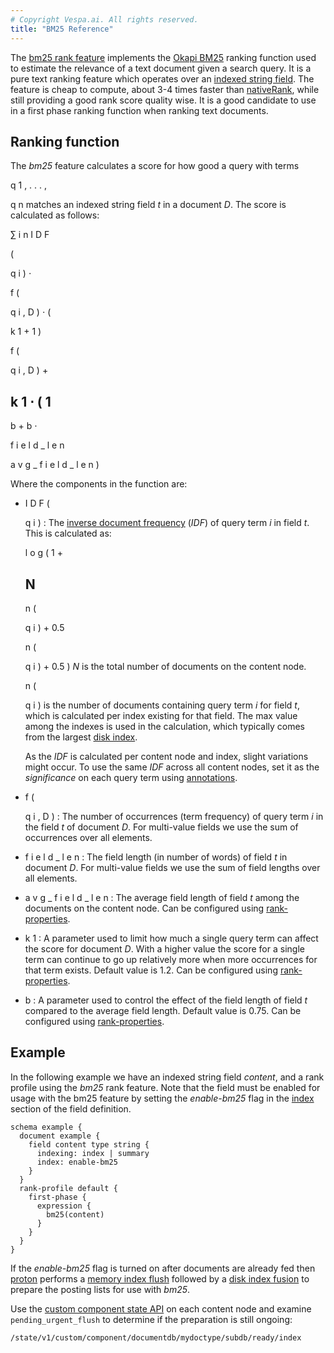```yaml
---
# Copyright Vespa.ai. All rights reserved.
title: "BM25 Reference"
---
```


The
[bm25 rank feature](rank-features.html#bm25)
implements the
[Okapi BM25](https://en.wikipedia.org/wiki/Okapi_BM25)
ranking function used to estimate the relevance of a text document given a search query.
It is a pure text ranking feature which operates over an
[indexed string field](schema-reference.html#indexing-index).
The feature is cheap to compute, about 3-4 times faster than
[nativeRank](nativerank.html),
while still providing a good rank score quality wise.
It is a good candidate to use in a first phase ranking function when ranking text documents.

## Ranking function

The *bm25* feature calculates a score for how good a query with terms

q
1
,
.
.
.
,

q
n
matches an indexed string field *t* in a document *D*.
The score is calculated as follows:

∑
i
n
I
D
F

(

q
i
)
⋅

f
(

q
i
,
D
)
⋅
(

k
1
+
1
)

f
(

q
i
,
D
)
+

k
1
⋅
(
1
-
b
+
b
⋅

f
i
e
l
d
_
l
e
n

a
v
g
_
f
i
e
l
d
_
l
e
n
)

Where the components in the function are:
* I
  D
  F
  (

  q
  i
  )
  : The
  [inverse document frequency](https://en.wikipedia.org/wiki/Tf%E2%80%93idf#Inverse_document_frequency)
  (*IDF*) of query term *i* in field *t*. This is calculated as:

  l
  o
  g
  (
  1
  +

  N
  -
  n
  (

  q
  i
  )
  +
  0.5

  n
  (

  q
  i
  )
  +
  0.5
  )
  *N* is the total number of documents on the content node.

  n
  (

  q
  i
  )
  is the number of documents containing query term *i* for field *t*,
  which is calculated per index existing for that field.
  The max value among the indexes is used in the calculation,
  which typically comes from the largest [disk index](../proton.html#index).

  As the *IDF* is calculated per content node and index, slight variations might occur.
  To use the same *IDF* across all content nodes, set it as the *significance*
  on each query term using [annotations](query-language-reference.html#annotations).
* f
  (

  q
  i
  ,
  D
  )
  : The number of occurrences (term frequency) of query term *i*
  in the field *t* of document *D*.
  For multi-value fields we use the sum of occurrences over all elements.
* f
  i
  e
  l
  d
  _
  l
  e
  n
  : The field length (in number of words) of field *t* in document *D*.
  For multi-value fields we use the sum of field lengths over all elements.
* a
  v
  g
  _
  f
  i
  e
  l
  d
  _
  l
  e
  n
  : The average field length of field *t* among the documents on the content node.
  Can be configured using
  [rank-properties](rank-feature-configuration.html#bm25).
* k
  1
  : A parameter used to limit how much a single query term can affect the score for document *D*.
  With a higher value the score for a single term can continue to go up relatively more
  when more occurrences for that term exists. Default value is 1.2.
  Can be configured using
  [rank-properties](rank-feature-configuration.html#bm25).
* b
  : A parameter used to control the effect of the field length of field *t*
  compared to the average field length. Default value is 0.75.
  Can be configured using
  [rank-properties](rank-feature-configuration.html#bm25).

## Example

In the following example we have an indexed string field *content*,
and a rank profile using the *bm25* rank feature.
Note that the field must be enabled for usage with the bm25 feature
by setting the *enable-bm25* flag in the
[index](schema-reference.html#index)
section of the field definition.

```
schema example {
  document example {
    field content type string {
      indexing: index | summary
      index: enable-bm25
    }
  }
  rank-profile default {
    first-phase {
      expression {
        bm25(content)
      }
    }
  }
}
```

If the *enable-bm25* flag is turned on after documents are
already fed then [proton](../proton.html) performs
a [memory index flush](../proton.html#memory-index-flush)
followed by a [disk index
fusion](../proton.html#disk-index-fusion) to prepare the posting lists for use with *bm25*.

Use the [custom
component state API](../proton.html#custom-component-state-api) on each content node and
examine `pending_urgent_flush` to determine if the
preparation is still ongoing:

```
/state/v1/custom/component/documentdb/mydoctype/subdb/ready/index
```
